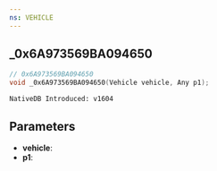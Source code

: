 ```yaml
---
ns: VEHICLE
---
```

## _0x6A973569BA094650

```c
// 0x6A973569BA094650
void _0x6A973569BA094650(Vehicle vehicle, Any p1);
```

```
NativeDB Introduced: v1604
```

## Parameters
* **vehicle**:
* **p1**:
